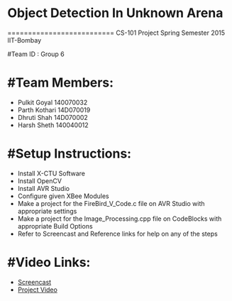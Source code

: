 # Object Detection In Unknown Arena

==========================
CS-101 Project Spring Semester 2015 IIT-Bombay

#Team ID : Group 6

#Team Members:
==========================
 * Pulkit Goyal 140070032
 * Parth Kothari 14D070019
 * Dhruti Shah 14D070002
 * Harsh Sheth 140040012
 

#Setup Instructions:
==========================
* Install X-CTU Software
* Install OpenCV
* Install AVR Studio
* Configure given XBee Modules
* Make a project for the FireBird_V_Code.c file on AVR Studio with appropriate settings
* Make a project for the Image_Processing.cpp file on CodeBlocks with appropriate Build Options
* Refer to Screencast and Reference links for help on any of the steps

#Video Links:
=========================
 * [Screencast](https://youtu.be/22fVzaRpfMI)
 * [Project Video](https://www.youtube.com/channel/UC3pCtmVsj5U5KAdD3rIf27w)


